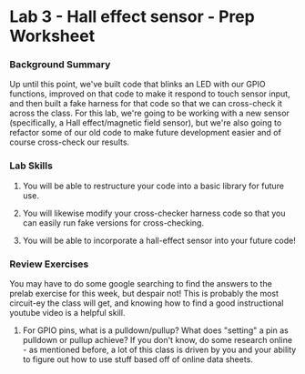# Lab 3 - Hall effect sensor - Prep Worksheet
### Background Summary

Up until this point, we've built code that blinks an LED with our GPIO functions, improved on that code to make it respond to touch sensor input, and then built a fake harness for that code so that we can cross-check it across the class. For this lab, we're going to be working with a new sensor (specifically, a Hall effect/magnetic field sensor), but we're also going to refactor some of our old code to make future development easier and of course cross-check our results.

### Lab Skills

  1. You will be able to restructure your code into a basic library for future use.

  2. You will likewise modify your cross-checker harness code so that you can easily run fake versions for cross-checking.

  3. You will be able to incorporate a hall-effect sensor into your future code!

### Review Exercises

You may have to do some google searching to find the answers to the prelab exercise for this week, but despair not! This is probably the most circuit-ey the class will get, and knowing how to find a good instructional youtube video is a helpful skill.

1) For GPIO pins, what is a pulldown/pullup? What does "setting" a pin as pulldown or pullup achieve? If you don't know, do some research online - as mentioned before, a lot of this class is driven by you and your ability to figure out how to use stuff based off of online data sheets.
